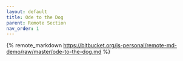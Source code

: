 ```yaml
---
layout: default
title: Ode to the Dog
parent: Remote Section
nav_order: 1
---
```


<!-- load remote readme file from github -->
{% remote_markdown https://bitbucket.org/js-personal/remote-md-demo/raw/master/ode-to-the-dog.md %}
